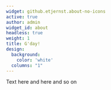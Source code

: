```yaml
---
widget: github.etjernst.about-no-icons
active: true
author: admin
widget_id: about
headless: true
weight: 1
title: G'day!
design:
  background:
    color: 'white'
  columns: "1"
---
```

Text here and here and so on

